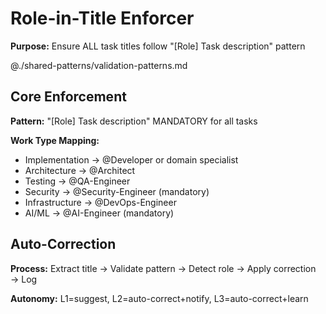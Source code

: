 # Role-in-Title Enforcer

**Purpose:** Ensure ALL task titles follow "[Role] Task description" pattern

@./shared-patterns/validation-patterns.md

## Core Enforcement

**Pattern:** "[Role] Task description" MANDATORY for all tasks

**Work Type Mapping:**
- Implementation → @Developer or domain specialist
- Architecture → @Architect 
- Testing → @QA-Engineer
- Security → @Security-Engineer (mandatory)
- Infrastructure → @DevOps-Engineer
- AI/ML → @AI-Engineer (mandatory)

## Auto-Correction

**Process:** Extract title → Validate pattern → Detect role → Apply correction → Log

**Autonomy:** L1=suggest, L2=auto-correct+notify, L3=auto-correct+learn